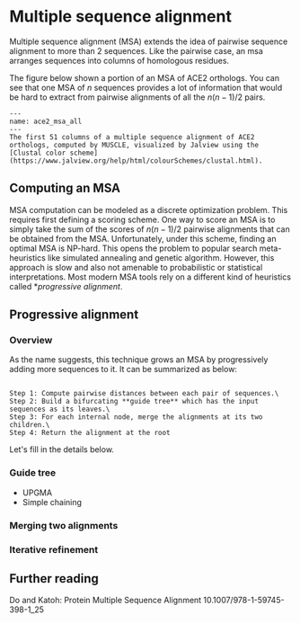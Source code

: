 # Multiple sequence alignment
Multiple sequence alignment (MSA) extends the idea of pairwise sequence alignment to more than 2 sequences. Like the pairwise case, an msa arranges sequences into columns of homologous residues.

The figure below shown a portion of an MSA of ACE2 orthologs. You can see that one MSA of $n$ sequences provides a lot of information that would be hard to extract from pairwise alignments of all the $n(n-1)/2$ pairs.


```{figure} ./images/ace2_msa_1-51.svg
---
name: ace2_msa_all
---
The first 51 columns of a multiple sequence alignment of ACE2 orthologs, computed by MUSCLE, visualized by Jalview using the [Clustal color scheme](https://www.jalview.org/help/html/colourSchemes/clustal.html).
```


## Computing an MSA
MSA computation can be modeled as a discrete optimization problem.
This requires first defining a scoring scheme. One way to score an MSA is to simply take the sum of the scores of $n(n-1)/2$ pairwise alignments that can be obtained from the MSA. Unfortunately, under this scheme, finding an optimal MSA is NP-hard. This opens the problem to popular search meta-heuristics like simulated annealing and genetic algorithm. However, this approach is slow and also not amenable to probabilistic or statistical interpretations. Most modern MSA tools rely on a different kind of heuristics called **progressive alignment*.


## Progressive alignment 
### Overview
As the name suggests, this technique grows an MSA by progressively adding more sequences to it.
It can be summarized as below:
````{card} Progressive alignment 

Step 1: Compute pairwise distances between each pair of sequences.\
Step 2: Build a bifurcating **guide tree** which has the input sequences as its leaves.\
Step 3: For each internal node, merge the alignments at its two children.\
Step 4: Return the alignment at the root
````
Let's fill in the details below.

### Guide tree

- UPGMA
- Simple chaining

### Merging two alignments

### Iterative refinement


## Further reading

Do and Katoh: Protein Multiple Sequence Alignment 10.1007/978-1-59745-398-1_25